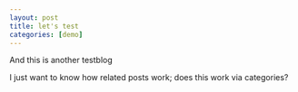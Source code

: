 ```yaml
---
layout: post
title: let's test
categories: [demo]
---
```


And this is another testblog

I just want to know how related posts work; does this work via categories?